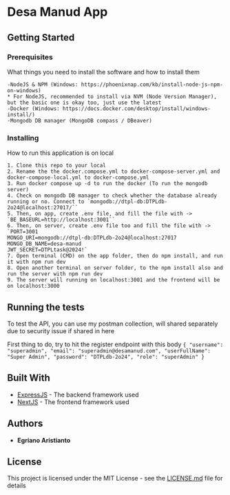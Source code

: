 # Desa Manud App

## Getting Started

### Prerequisites

What things you need to install the software and how to install them

```
-NodeJS & NPM (Windows: https://phoenixnap.com/kb/install-node-js-npm-on-windows)
* For NodeJS, recommended to install via NVM (Node Version Manager), but the basic one is okay too, just use the latest
-Docker (Windows: https://docs.docker.com/desktop/install/windows-install/)
-Mongodb DB manager (MongoDB compass / DBeaver)
```

### Installing

How to run this application is on local
```
1. Clone this repo to your local
2. Rename the the docker.compose.yml to docker-compose-server.yml and docker-compose-local.yml to docker-compose.yml
3. Run docker compose up -d to run the docker (To run the mongodb server)
4. Check on mongodb DB manager to check whether the database already running or no. Connect to `mongodb://dtpl-db:DTPLdb-2o24@localhost:27017/``
5. Then, on app, create .env file, and fill the file with -> `BE_BASEURL=http://localhost:3001``
6. Then, on server, create .env file too and fill the file with -> 
`PORT=3001
MONGO_URI=mongodb://dtpl-db:DTPLdb-2o24@localhost:27017
MONGO_DB_NAME=desa-manud
JWT_SECRET=DTPLtask@2024!`
7. Open terminal (CMD) on the app folder, then do npm install, and run it with npm run dev
8. Open another terminal on server folder, to the npm install also and run the server with npm run dev
9. The server will running on localhost:3001 and the frontend will be on localhost:3000
```

## Running the tests

To test the API, you can use my postman collection, will shared separately due to security issue if shared in here

First thing to do, try to hit the register endpoint with this body
`{
    "username": "superadmin",
    "email": "superadmin@desamanud.com",
    "userFullName": "Super Admin",
    "password": "DTPLdb-2o24",
    "role": "superAdmin"
}`

## Built With

* [ExpressJS](https://expressjs.com/) - The backend framework used
* [NextJS](https://nextjs.org/) - The frontend framework used


## Authors

* **Egriano Aristianto**

## License

This project is licensed under the MIT License - see the [LICENSE.md](LICENSE.md) file for details
